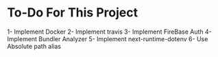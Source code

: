 # To-Do For This Project

1- Implement Docker
2- Implement travis
3- Implement FireBase Auth
4- Implement Bundler Analyzer
5- Implement next-runtime-dotenv
6- Use Absolute path alias
